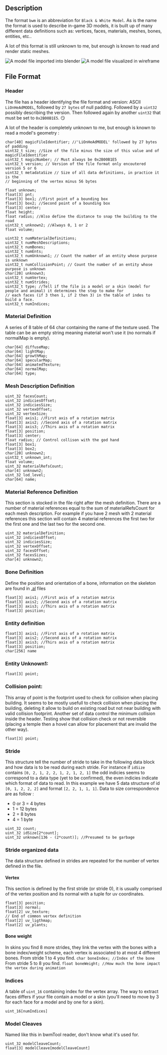 ## Description

The format `bwm` is an abbreviation for `Black & White Model`. As is the name
the format is used to describe in-game 3D models, it is built up of many
different data definitions such as: vertices, faces, materials, meshes, bones,
entities, etc..

A lot of this format is still unknown to me, but enough is known to read and
render static meshes.

![A model file imported into blender](images/bwm-blender.png)
![A model file visualized in wireframe](images/bwm-program.png)

## File Format

### Header
The file has a header identifying the file format and version: ASCII
`LiOnHeAdMODEL`, followed by `27 bytes` of null padding. Followed by a `uint32`
possibly describing the version. Then followed again by another `uint32` that
must be set to `0x2B00B1E5`. :smirk:

A lot of the header is completely unknown to me, but enough is known to read
a model's geometry :

```
char[40] magicFileIdentifier; //'LiOnHeAdMODEL' followed by 27 bytes of padding
uint32_t size; //Size of the file minus the size of this value and of magicFileIdentifier
uint32_t magicNumber; // Must always be 0x2B00B1E5
uint32_t version; // Version of the file format only encoutered version 5 or 6
uint32_t metadataSize // Size of all data definitions, in practice it is the
// beginning of the vertex minus 56 bytes

float unknown;
float[3] pnt;
float[3] box1; //First point of a bounding box
float[3] box2; //Second point of a bounding box
float[3] center;
float height;
float radius; //Also define the distance to snap the building to the road
uint32_t unknown2; //Always 0, 1 or 2
float volume;

uint32_t numMaterialDefinitions;
uint32_t numMeshDescriptions;
uint32_t numBones;
uint32_t numEnts;
uint32_t numUnknown1; // Count the number of an entity whose purpose is unknown
uint32_t numCollisionPoint; // Count the number of an entity whose purpose is unknown
char[20] unknown3;
uint32_t numVertex;
uint32_t numStrides;
uint32_t type; //Tell if the file is a model or a skin (model for people and animal) it determines the step to make for 
// each faces (if 3 then 1, if 2 then 3) in the table of indes to build a face.
uint32_t numIndices;
```

### Material Definition
A series of 8 table of 64 char containing the name of the texture used.
The table can be an empty string meaning material won't use it (no normals if normalMap 
is empty).

```
char[64] diffuseMap;
char[64] lightMap;
char[64] growthMap;
char[64] specularMap;
char[64] animatedTexture;
char[64] normalMap;
char[64] type;
```

### Mesh Description Definition
```
uint_32 facesCount;
uint_32 indiciesOffset;
uint_32 indiciesSize;
uint_32 vertexOffset;
uint_32 vertexSize;
float[3] axis1; //First axis of a rotation matrix
float[3] axis2; //Second axis of a rotation matrix
float[3] axis3; //Thirs axis of a rotation matrix
float[3] position;
float[3] center;
float radius; // Control collison with the god hand
float[3] box1;
float[3] box2; 
char[20] unknown2;
uint32_t unknown_int;
float volume;
uint_32 materialRefsCount;
char[4] unknown2;
uint_32 lod_level;
char[64] name;
```

### Material Reference Definition
This section is stocked in the file right after the mesh definition. There are a number of material references equal to the sum of materialRefsCount for each mesh description. For example if you have 2 mesh with 2 material references this section will contain 4 material references the first two for the first one and the last two for the second one.
```
uint_32 materialDefinition;
uint_32 indiciesOffset;
uint_32 indiciesSize;
uint_32 vertexOffset;
uint_32 facesOffset;
uint_32 facesSizes;
char[4] unknown2;
```

### Bone Definition
Define the position and orientation of a bone, information on the skeleton are found in [.al](/file_formats/al.md) files
```
float[3] axis1; //First axis of a rotation matrix
float[3] axis2; //Second axis of a rotation matrix
float[3] axis3; //Thirs axis of a rotation matrix
float[3] position;
```

### Entity definition
```
float[3] axis1; //First axis of a rotation matrix
float[3] axis2; //Second axis of a rotation matrix
float[3] axis3; //Thirs axis of a rotation matrix
float[3] position;
char[256] name
```

### Entity Unknown1:
```
float[3] point;
```

### Collision point:
This array of point is the footprint used to check for collision when placing building. It seems to be mostly usefull to check collision when placing the building, deleting it allow to build on existing road but not near building with valid collision footprint. Another set of data control the minimum collision inside the header. Testing show that collision check or not reversible (placing a temple then a hovel can allow for placement that are invalid the other way).
```
float[3] point;
```

### Stride
This structure tell the number of stride to take in the following data block and how data is to be read during each stride. For instance if `idSize` contains `[0, 2, 1, 2, 2, 1, 2, 1, 2, 1]` the odd indicies seems to correspond to a data type (yet to be confirmed), the even indicies indicate which format of data to read. In this example we have 5 data structure of id `[0, 1, 2, 2, 2]` and format `[2, 2, 1, 1, 1]`. Data to size correspondence are as follow :
- 0 or 3 = 4 bytes
- 1 = 12 bytes
- 2 = 8 bytes
- 4 = 1 byte
```
uint_32 count;
uint_32 idSize[2*count];
uint_32 unknown[136 - (2*count)]; //Presumed to be garbage
````
### Stride organized data
The data structure defined in strides are repeated for the number of vertex defined in the file.

#### Vertex
This section is defined by the first stride (or stride 0), it is usually comprised of the vertex position and its normal with a tuple for uv coordinates.
```
float[3] position;
float[3] normal;
float[2] uv_texture;
// End of common vertex definition
float[2] uv_ligthmap;
float[2] uv_plants;
```

#### Bone weight
In skins you find 8 more strides, they link the vertex with the bones with a bone index/weight scheme, each vertex is associated to at most 4 different bones.
From stride 1 to 4 you find.
`char boneIndex; //Index of the bone`
From stride 5 to 8 you find.
`float boneWeight; //How much the bone impact the vertex during animation`

### Indices
A table of `uint_16` containing index for the vertex array. The way to extract faces differs if your file contain a model or a skin (you'll need to move by 3 for each face for a model and by one for a skin).
```
uint_16[numIndices]
```

### Model Cleaves
Named like this in bwmTool reader, don't know what it's used for.
```
uint_32 modelCleaveCount;
float[3] modelCleave[modelCleaveCount]
```

